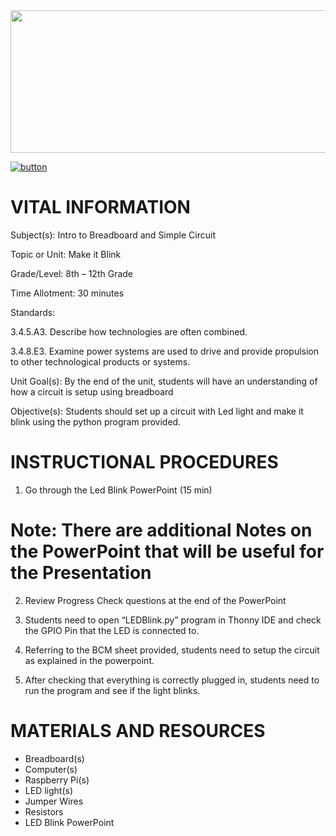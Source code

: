 <img src=https://raw.githubusercontent.com/BotDevLLC/BotDevCurriculum/master/Pictures/Botdev.png height="228" width="980">

[![button](https://raw.githubusercontent.com/BotDevLLC/BotDevCurriculum/master/Pictures/back_button.png)](https://github.com/BotDevLLC/BotDevCurriculum/blob/master/Curriculum/Week_4/readme.md)

# VITAL INFORMATION
Subject(s):          Intro to Breadboard and Simple Circuit 

Topic or Unit:     Make it Blink

Grade/Level:       8th – 12th Grade

Time Allotment:	 30 minutes

Standards:    	

3.4.5.A3. Describe how technologies are often combined. 

3.4.8.E3. Examine power systems are used to drive and provide propulsion to other technological products or systems. 

Unit Goal(s):      By the end of the unit, students will have an understanding of how a circuit is setup using breadboard

Objective(s):      Students should set up a circuit with Led light and make it blink using the python program provided. 

# INSTRUCTIONAL PROCEDURES 
 1.	Go through the Led Blink PowerPoint (15 min) 

# Note: There are additional Notes on the PowerPoint that will be useful for the Presentation  

2.	Review Progress Check questions at the end of the PowerPoint 

3.	Students need to open “LEDBlink.py” program in Thonny IDE and check the GPIO Pin that the LED is connected to. 

4.	Referring to the BCM sheet provided, students need to setup the circuit as explained in the powerpoint. 

5.	After checking that everything is correctly plugged in, students need to run the program and see if the light blinks.

# MATERIALS AND RESOURCES
* Breadboard(s)
* Computer(s)
* Raspberry Pi(s)
* LED light(s)
* Jumper Wires
* Resistors
* LED Blink PowerPoint

